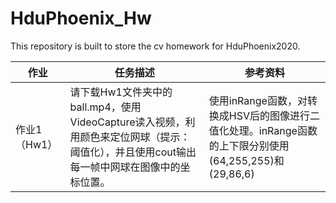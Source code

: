 # HduPhoenix_Hw
This repository is built to store the cv homework for HduPhoenix2020.


| 作业         | 任务描述                                                     | 参考资料                                                     |
| ------------ | ------------------------------------------------------------ | ------------------------------------------------------------ |
| 作业1（Hw1） | 请下载Hw1文件夹中的ball.mp4，使用VideoCapture读入视频，利用颜色来定位网球（提示：阈值化），并且使用cout输出每一帧中网球在图像中的坐标位置。 | 使用inRange函数，对转换成HSV后的图像进行二值化处理。inRange函数的上下限分别使用(64,255,255)和(29,86,6) |

